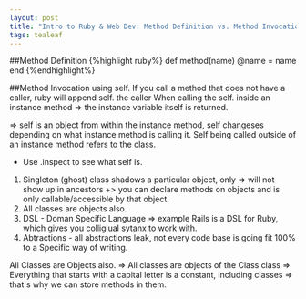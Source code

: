```yaml
---
layout: post
title: "Intro to Ruby & Web Dev: Method Definition vs. Method Invocation"
tags: tealeaf
---
```


##Method Definition
{%highlight ruby%}
def method(name)
  @name = name
end
{%endhighlight%}


##Method Invocation using self.
If you call a method that does not have a caller, ruby will append self. the caller
When calling the self. inside an instance method => the instance variable itself is returned.

=> self is an object from within the instance method, self changeses depending on what instance method is calling it.
Self being called outside of an instance method refers to the class.

* Use .inspect to see what self is.

1. Singleton (ghost) class shadows a particular object, only
  => will not show up in ancestors
  +> you can declare methods on objects and is only callable/accessible by that object.
2. All classes are objects also.
3. DSL - Doman Specific Language => example Rails is a DSL for Ruby, which gives you colligiual sytanx to work with.
4. Abtractions - all abstractions leak, not every code base is going fit 100% to a Specific way of writing.

All Classes are Objects also.
=> All classes are objects of the Class class
=> Everything that starts with a capital letter is a constant, including classes => that's why we can store methods in them.

